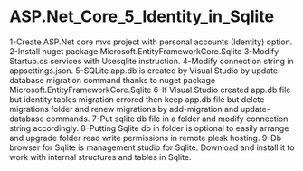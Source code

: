 # ASP.Net_Core_5_Identity_in_Sqlite
1-Create ASP.Net core mvc project with personal accounts (Identity) option.
2-Install nuget package Microsoft.EntityFrameworkCore.Sqlite
3-Modify Startup.cs services with Usesqlite instruction.
4-Modify connection string in appsettings.json.
5-SQLite app.db is created by Visual Studio by update-database migration command thanks to nuget package Microsoft.EntityFrameworkCore.Sqlite 
6-If Visual Studio created app.db file but identity tables migration errored then keep app.db file but delete migrations folder and renew migrations by add-migration and update-database commands.
7-Put sqlite db file in a folder and modify connection string accordingly. 
8-Putting Sqlite db in folder is optional to easily arrange and upgrade folder read write permissions in remote plesk hosting. 
9-Db browser for Sqlite is management studio for Sqlite. Download and install it to work with internal structures and tables in Sqlite.
